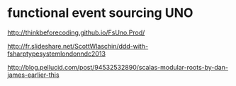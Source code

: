 functional event sourcing UNO
=============================

http://thinkbeforecoding.github.io/FsUno.Prod/

http://fr.slideshare.net/ScottWlaschin/ddd-with-fsharptypesystemlondonndc2013

http://blog.pellucid.com/post/94532532890/scalas-modular-roots-by-dan-james-earlier-this
